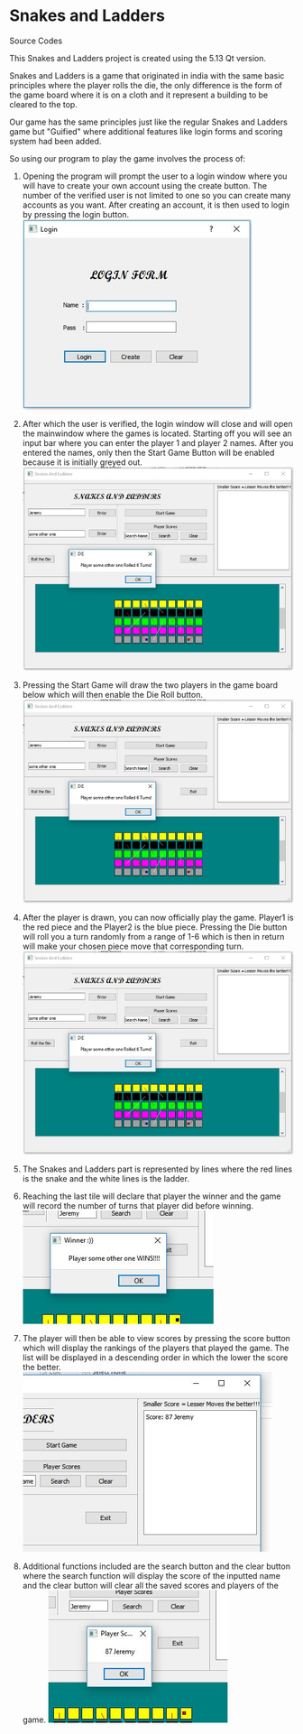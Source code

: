 # Snakes and Ladders
Source Codes

This Snakes and Ladders project is created using the 5.13 Qt version. 

Snakes and Ladders is a game that originated in india with the same basic principles where the player rolls the die,
the only difference is the form of the game board where it is on a cloth and it represent a building to be cleared to the top.

Our game has the same principles just like the regular Snakes and Ladders game but "Guified" where additional features like
login forms and scoring system had been added.

So using our program to play the game involves the process of:

1. Opening the program will prompt the user to a login window where you will have to create your own account using the create button. The number of the verified user is not limited to one so you can create many accounts as you want. After creating an account, it is then used to login by pressing the login button. ![Alt text](/Screenshots/LoginForm.jpg?raw=true)

2. After which the user is verified, the login window will close and will open the mainwindow where the games is located. Starting off you will see an input bar where you can enter the player 1 and player 2 names. After you entered the names, only then the Start Game Button will be enabled because it is initially greyed out. ![Alt text](/Screenshots/GameBoardMain.jpg?raw=true)

3. Pressing the Start Game will draw the two players in the game board below which will then enable the Die Roll button. ![Alt text](/Screenshots/GameBoardMain.jpg?raw=true)

4. After the player is drawn, you can now officially play the game. Player1 is the red piece and the Player2 is the blue piece. Pressing the Die button will roll you a turn randomly from a range of 1-6 which is then in return will make your chosen piece move that corresponding turn. ![Alt text](/Screenshots/GameBoardMain.jpg?raw=true)

5. The Snakes and Ladders part is represented by lines where the red lines is the snake and the white lines is the ladder.

6. Reaching the last tile will declare that player the winner and the game will record the number of turns that player did before winning.
![Alt text](/Screenshots/WinWindow.jpg?raw=true)

7. The player will then be able to view scores by pressing the score button which will display the rankings of the players that played the game. The list will be displayed in a descending order in which the lower the score the better. ![Alt text](/Screenshots/DisplayScore.jpg?raw=true)

8. Additional functions included are the search button and the clear button where the search function will display the score of the inputted name and the clear button will clear all the saved scores and players of the game. ![Alt text](/Screenshots/SearchPlayer.jpg?raw=true)
